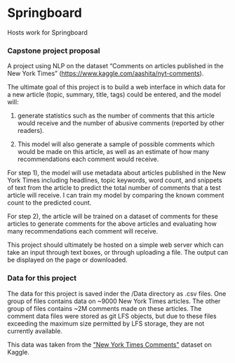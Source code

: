 # Springboard
Hosts work for Springboard

### Capstone project proposal ###

A project using NLP on the dataset “Comments on articles published in the New York Times” (https://www.kaggle.com/aashita/nyt-comments). 

The ultimate goal of this project is to build a web interface in which data for a new article (topic, summary, title, tags) could be entered, and the model will:
1)	generate statistics such as the number of comments that this article would receive and the number of abusive comments (reported by other readers). 

2)	This model will also generate a sample of possible comments which would be made on this article, as well as an estimate of how many recommendations each comment would receive.

For step 1), the model will use metadata about articles published in the New York Times including headlines, topic keywords, word count, and snippets of text from the article to predict the total number of comments that a test article will receive.
I can train my model by comparing the known comment count to the predicted count.

For step 2), the article will be trained on a dataset of comments for these articles to generate comments for the above articles and evaluating how many recommendations each comment will receive.

This project should ultimately be hosted on a simple web server which can take an input through text boxes, or through uploading a file. The output can be displayed on the page or downloaded.


### Data for this project ###

The data for this project is saved inder the /Data directory as .csv files. One group of files contains data on ~9000 New York Times articles. The other group of files  contains ~2M comments made on these articles. The comment data files were stored as git LFS objects, but due to these files exceeding the maximum size permitted by LFS storage, they are not currently available.

This data was taken from the ["New York Times Comments"](https://www.kaggle.com/aashita/nyt-comments "New York Times Comments") dataset on Kaggle.






